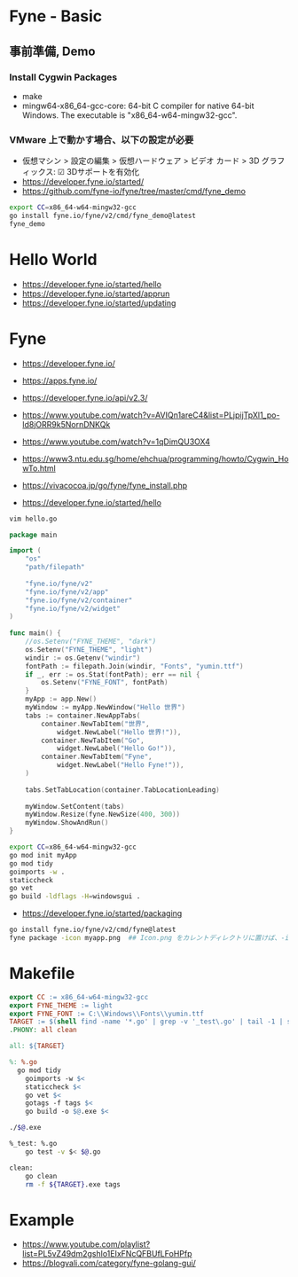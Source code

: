 # Fyne - Basic
## 事前準備, Demo
### Install Cygwin Packages
- make
- mingw64-x86_64-gcc-core: 64-bit C compiler for native 64-bit Windows. The executable is "x86_64-w64-mingw32-gcc".
<!-- - mingw64-i686-gcc-core: 64-bit C compiler for native 32-bit Windows. The executable is "i686-w64-mingw32-gcc". (いらない) -->
### VMware 上で動かす場合、以下の設定が必要
- 仮想マシン > 設定の編集 > 仮想ハードウェア > ビデオ カード > 3D グラフィックス: &#9745; 3Dサポートを有効化
- https://developer.fyne.io/started/
- https://github.com/fyne-io/fyne/tree/master/cmd/fyne_demo

```bash
export CC=x86_64-w64-mingw32-gcc
go install fyne.io/fyne/v2/cmd/fyne_demo@latest
fyne_demo
```
# Hello World
- https://developer.fyne.io/started/hello
- https://developer.fyne.io/started/apprun
- https://developer.fyne.io/started/updating
# Fyne
- https://developer.fyne.io/
- https://apps.fyne.io/
- https://developer.fyne.io/api/v2.3/

- https://www.youtube.com/watch?v=AVIQn1areC4&list=PLjpijTpXl1_po-ld8jORR9k5NornDNKQk
- https://www.youtube.com/watch?v=1qDimQU3OX4

- https://www3.ntu.edu.sg/home/ehchua/programming/howto/Cygwin_HowTo.html
- https://vivacocoa.jp/go/fyne/fyne_install.php

- https://developer.fyne.io/started/hello

```bash
vim hello.go
```

```go
package main

import (
	"os"
	"path/filepath"
 
	"fyne.io/fyne/v2"
 	"fyne.io/fyne/v2/app"
 	"fyne.io/fyne/v2/container"
 	"fyne.io/fyne/v2/widget"
)
 
func main() {
 	//os.Setenv("FYNE_THEME", "dark")
 	os.Setenv("FYNE_THEME", "light")
 	windir := os.Getenv("windir")
 	fontPath := filepath.Join(windir, "Fonts", "yumin.ttf")
 	if _, err := os.Stat(fontPath); err == nil {
 		os.Setenv("FYNE_FONT", fontPath)
 	}
 	myApp := app.New()
 	myWindow := myApp.NewWindow("Hello 世界") 
 	tabs := container.NewAppTabs(
 		container.NewTabItem("世界",
 			widget.NewLabel("Hello 世界!")),
 		container.NewTabItem("Go",
 			widget.NewLabel("Hello Go!")),
 		container.NewTabItem("Fyne",
 			widget.NewLabel("Hello Fyne!")),
 	)
 
 	tabs.SetTabLocation(container.TabLocationLeading)
 
 	myWindow.SetContent(tabs)
 	myWindow.Resize(fyne.NewSize(400, 300))
 	myWindow.ShowAndRun()
}
```

```bash
export CC=x86_64-w64-mingw32-gcc
go mod init myApp
go mod tidy
goimports -w .
staticcheck
go vet
go build -ldflags -H=windowsgui .
```

- https://developer.fyne.io/started/packaging

```bash
go install fyne.io/fyne/v2/cmd/fyne@latest
fyne package -icon myapp.png  ## Icon.png をカレントディレクトリに置けば、-icon オプションはいらない
```

# Makefile
```makefile
export CC := x86_64-w64-mingw32-gcc
export FYNE_THEME := light
export FYNE_FONT := C:\\Windows\\Fonts\\yumin.ttf
TARGET := $(shell find -name '*.go' | grep -v '_test\.go' | tail -1 | sed 's/\.go//')
.PHONY: all clean

all: ${TARGET}

%: %.go
  go mod tidy
 	goimports -w $<
 	staticcheck $<
 	go vet $<
 	gotags -f tags $<
 	go build -o $@.exe $<
```

```bash
./$@.exe

%_test: %.go
 	go test -v $< $@.go

clean:
 	go clean
 	rm -f ${TARGET}.exe tags
```
# Example
- https://www.youtube.com/playlist?list=PL5vZ49dm2gshlo1EIxFNcQFBUfLFoHPfp
- https://blogvali.com/category/fyne-golang-gui/
